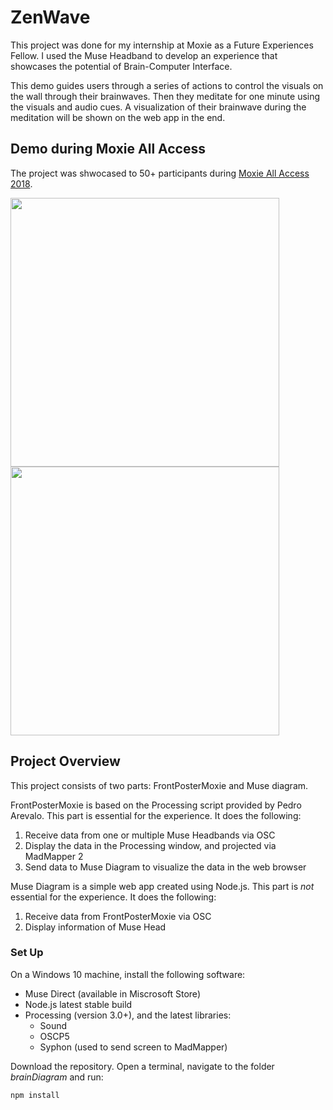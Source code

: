 # ZenWave
This project was done for my internship at Moxie as a Future Experiences Fellow. I used the Muse Headband to develop an experience that showcases the potential of Brain-Computer Interface.

This demo guides users through a series of actions to control the visuals on the wall through their brainwaves. Then they meditate for one minute using the visuals and audio cues. A visualization of their brainwave during the meditation will be shown on the web app in the end.

## Demo during Moxie All Access
The project was shwocased to 50+ participants during [Moxie All Access 2018](https://acreativepearphotography.pixieset.com/g/moxieallaccess2018/).
<p float="left">
  <img src="http://www.ziyinzhang.com/project/image/brain-machine/showcase.jpg" width="430" />
  <img src="http://www.ziyinzhang.com/project/image/brain-machine/showcase2.jpg" width="430" /> 
</p>

## Project Overview 
This project consists of two parts: FrontPosterMoxie and Muse diagram. 

FrontPosterMoxie is based on the Processing script provided by Pedro Arevalo. This part is essential for the experience. It does the following: 
1. Receive data from one or multiple Muse Headbands via OSC 
2. Display the data in the Processing window, and projected via MadMapper 2 
3. Send data to Muse Diagram to visualize the data in the web browser 

Muse Diagram is a simple web app created using Node.js. This part is *not* essential for the experience. It does the following: 
1. Receive data from FrontPosterMoxie via OSC 
2. Display information of Muse Head

### Set Up
On a Windows 10 machine, install the following software: 
- Muse Direct (available in Miscrosoft Store) 
- Node.js latest stable build
- Processing (version 3.0+), and the latest libraries: 
   - Sound 
   - OSCP5 
   - Syphon (used to send screen to MadMapper) 

Download the repository. Open a terminal, navigate to the folder *brainDiagram* and run:
```
npm install
```
